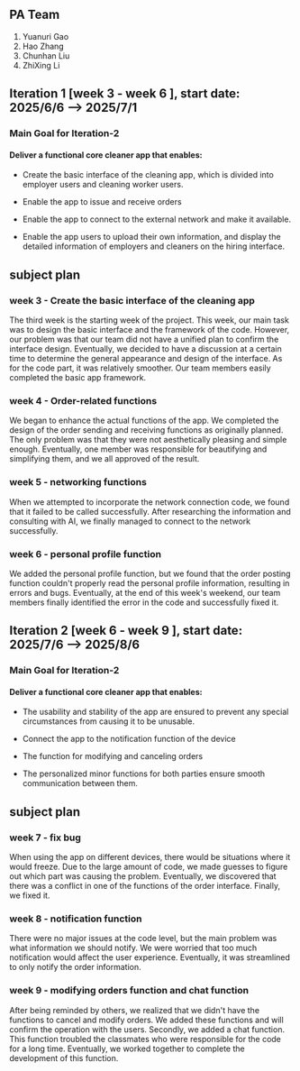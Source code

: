 ## PA Team

1. Yuanuri Gao
2. Hao Zhang
3. Chunhan Liu
4. ZhiXing Li


## Iteration 1 [week 3 - week 6 ], start date: 2025/6/6 -->  2025/7/1

### Main Goal for Iteration-2

#### Deliver a functional core cleaner app that enables:

* Create the basic interface of the cleaning app, which is divided into employer users and cleaning worker users.

* Enable the app to issue and receive orders

* Enable the app to connect to the external network and make it available.

* Enable the app users to upload their own information, and display the detailed information of employers and cleaners on the hiring interface. 

## subject plan

### week 3 - Create the basic interface of the cleaning app

The third week is the starting week of the project. This week, our main task was to design the basic interface and the framework of the code. However, our problem was that our team did not have a unified plan to confirm the interface design. Eventually, we decided to have a discussion at a certain time to determine the general appearance and design of the interface. As for the code part, it was relatively smoother. Our team members easily completed the basic app framework.

### week 4 - Order-related functions 

We began to enhance the actual functions of the app. We completed the design of the order sending and receiving functions as originally planned. The only problem was that they were not aesthetically pleasing and simple enough. Eventually, one member was responsible for beautifying and simplifying them, and we all approved of the result. 

### week 5 - networking functions

When we attempted to incorporate the network connection code, we found that it failed to be called successfully. After researching the information and consulting with AI, we finally managed to connect to the network successfully.

### week 6 - personal profile function

We added the personal profile function, but we found that the order posting function couldn't properly read the personal profile information, resulting in errors and bugs. Eventually, at the end of this week's weekend, our team members finally identified the error in the code and successfully fixed it.

## Iteration 2 [week 6 - week 9 ], start date: 2025/7/6 -->  2025/8/6

### Main Goal for Iteration-2

#### Deliver a functional core cleaner app that enables:

* The usability and stability of the app are ensured to prevent any special circumstances from causing it to be unusable.

* Connect the app to the notification function of the device

* The function for modifying and canceling orders

* The personalized minor functions for both parties ensure smooth communication between them.

## subject plan

### week 7 - fix bug 

When using the app on different devices, there would be situations where it would freeze. Due to the large amount of code, we made guesses to figure out which part was causing the problem. Eventually, we discovered that there was a conflict in one of the functions of the order interface. Finally, we fixed it.

### week 8 - notification function

There were no major issues at the code level, but the main problem was what information we should notify. We were worried that too much notification would affect the user experience. Eventually, it was streamlined to only notify the order information.

### week 9 -  modifying orders function and chat function

After being reminded by others, we realized that we didn't have the functions to cancel and modify orders. We added these functions and will confirm the operation with the users. Secondly, we added a chat function. This function troubled the classmates who were responsible for the code for a long time. Eventually, we worked together to complete the development of this function.
